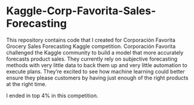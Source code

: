 # Kaggle-Corp-Favorita-Sales-Forecasting
This repository contains code that I created for Corporación Favorita Grocery Sales Forecasting Kaggle competition. 
Corporación Favorita challenged the Kaggle community to build a model that more accurately forecasts product sales. They currently rely on subjective forecasting methods with very little data to back them up and very little automation to execute plans. They’re excited to see how machine learning could better ensure they please customers by having just enough of the right products at the right time.

I ended in top 4% in this competition. 
